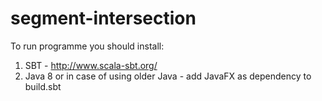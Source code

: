 segment-intersection
====================
To run programme you should install:
1. SBT - http://www.scala-sbt.org/
2. Java 8 or in case of using older Java - add JavaFX as dependency to build.sbt
